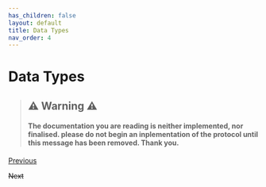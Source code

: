 ```yaml
---
has_children: false
layout: default
title: Data Types
nav_order: 4
---
```

# Data Types

> ## ⚠️ Warning ⚠️
> #### The documentation you are reading is neither implemented, nor finalised. please do not begin an inplementation of the protocol until this message has been removed. Thank you.


[Previous](query.md)

~~Next~~